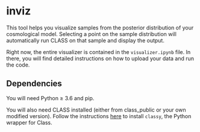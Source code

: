 # inviz

This tool helps you visualize samples from the posterior distribution of your cosmological model. Selecting a point on the sample distribution will automatically run CLASS on that sample and display the output.

Right now, the entire visualizer is contained in the `visualizer.ipynb` file. In there, you will find detailed instructions on how to upload your data and run the code.

## Dependencies
You  will need Python $\ge$ 3.6 and pip.

You will also need CLASS installed (either from class_public or your own modified version). Follow the instructions [here](https://cobaya.readthedocs.io/en/latest/theory_class.html) to install `classy`, the Python wrapper for Class.
